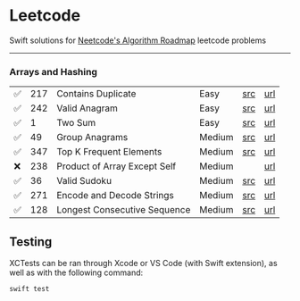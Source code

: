# Leetcode

Swift solutions for [Neetcode's Algorithm Roadmap](https://neetcode.io/roadmap) leetcode problems

---

### Arrays and Hashing

| | | | |  | |
| -- | -- | -- | -- | -- | -- |
|✅| 217 | Contains Duplicate | Easy | [src](./Sources/leetcode/217/ContainsDuplicate.swift) | [url](https://leetcode.com/problems/contains-duplicate/) |
|✅| 242 | Valid Anagram | Easy | [src](./Sources/leetcode/242/ValidAnagram.swift) | [url](https://leetcode.com/problems/valid-anagram/) |
|✅| 1 | Two Sum | Easy | [src](./Sources/leetcode/1/twoSum.swift) | [url](https://leetcode.com/problems/two-sum/) |
|✅| 49 | Group Anagrams | Medium | [src](./Sources/leetcode/49/GroupAnagrams.swift) | [url](https://leetcode.com/problems/group-anagrams/) |
|✅| 347 | Top K Frequent Elements | Medium | [src](./Sources/leetcode/347/TopKFrequentElements.swift) | [url](https://leetcode.com/problems/top-k-frequent-elements/) |
|❌| 238 | Product of Array Except Self | Medium |  | [url](https://leetcode.com/problems/product-of-array-except-self/) |
|✅| 36 | Valid Sudoku | Medium | [src](./Sources/leetcode/36/ValidSudoku.swift) | [url](https://leetcode.com/problems/valid-sudoku/) |
|✅| 271 | Encode and Decode Strings | Medium | [src](./Sources/leetcode/271/EncodeAndDecodeStrings.swift) | [url](https://leetcode.com/problems/encode-and-decode-strings/) |
|✅| 128 | Longest Consecutive Sequence | Medium | [src](./Sources/leetcode/128/LongestConsecutiveSequence.swift) | [url](https://leetcode.com/problems/longest-consecutive-sequence/) |

## Testing

XCTests can be ran through Xcode or VS Code (with Swift extension), as well as with the following command:

```
swift test
```